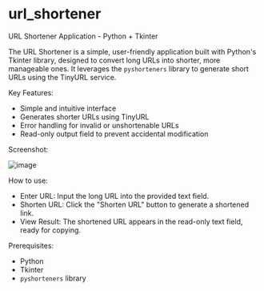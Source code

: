 # url_shortener
URL Shortener Application - Python + Tkinter

The URL Shortener is a simple, user-friendly application built with Python's Tkinter library, designed to convert long URLs into shorter, more manageable ones. It leverages the `pyshorteners` library to generate short URLs using the TinyURL service.

Key Features:

- Simple and intuitive interface
- Generates shorter URLs using TinyURL
- Error handling for invalid or unshortenable URLs
- Read-only output field to prevent accidental modification

Screenshot:

![image](https://github.com/quratulain7/url_shortener/assets/151820773/6700b011-b66c-403f-a476-da1497efc8a6)

How to use:

- Enter URL: Input the long URL into the provided text field.
- Shorten URL: Click the "Shorten URL" button to generate a shortened link.
- View Result: The shortened URL appears in the read-only text field, ready for copying.

 Prerequisites:
 
- Python
- Tkinter
- `pyshorteners` library


